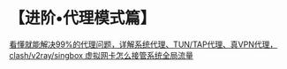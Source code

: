 
# 【进阶•代理模式篇】
[看懂就能解决99%的代理问题，详解系统代理、TUN/TAP代理、真VPN代理，clash/v2ray/singbox 虚拟网卡怎么接管系统全局流量](https://www.youtube.com/watch?v=qItL005LUik)

